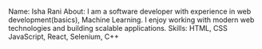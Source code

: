 Name: Isha Rani
About: I am a software developer with experience in web development(basics), Machine Learning. I enjoy working with modern web technologies and building scalable applications.
Skills: HTML, CSS JavaScript, React, Selenium, C++
